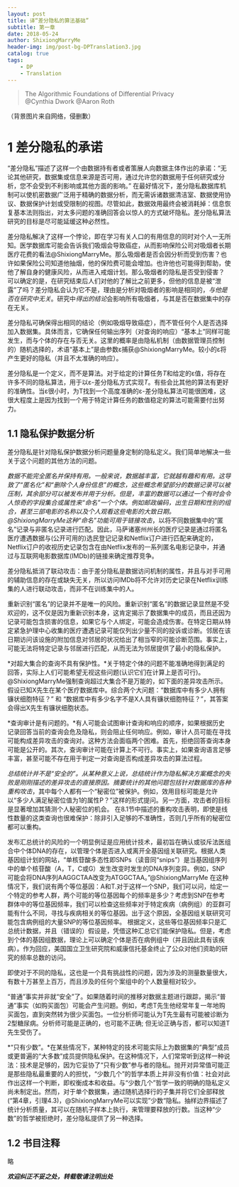 ```yaml
--- 
layout: post 
title: 译“差分隐私的算法基础”
subtitle: 第一章
date: 2018-05-24
author: ShixiongMarryMe 
header-img: img/post-bg-DPTranslation3.jpg 
catalog: true
tags:
    - DP 
    - Translation
--- 
```

>The Algorithmic Foundations of Differential Privacy  
>@Cynthia Dwork
>@Aaron Roth

（背景图片来自网络，侵删歉）

# 1 差分隐私的承诺

“差分隐私”描述了这样一个由数据持有者或者策展人向数据主体作出的承诺：“无论其他研究，数据集或信息来源是否可用，通过允许您的数据用于任何研究或分析，您不会受到不利影响或其他方面的影响。” 在最好情况下，差分隐私数据库机制可以使机密数据广泛用于精确的数据分析，而无需诉诸数据清洁室、数据使用协议、数据保护计划或受限制的视图。尽管如此，数据效用最终会被消耗掉：信息恢复基本法则指出，对太多问题的准确回答会以惊人的方式破坏隐私。差分隐私算法研究的目标是尽可能延缓这种必然性。

差分隐私解决了这样一个悖论，即在学习有关人口的有用信息的同时对个人一无所知。医学数据库可能会告诉我们吸烟会导致癌症，从而影响保险公司对吸烟者长期医疗花费的看法@ShixiongMarryMe。那么吸烟者是否会因分析而受到伤害？也许如果保险公司知道他抽烟，他的保险费可能会增加。也许他也可能得到帮助，使他了解自身的健康风险，从而进入戒烟计划。那么吸烟者的隐私是否受到侵害？ 可以确定的是，在研究结束后人们对他的了解比之前更多，但他的信息是被“泄露”了吗？差分隐私会认为它不是，理由是分析对吸烟者的影响是相同的，*与他是否在研究中无关*。研究中*得出的结论*会影响所有吸烟者，与其是否在数据集中的存在无关。

差分隐私可确保得出相同的结论（例如吸烟导致癌症），而不管任何个人是否选择加入数据集。具体而言，它确保任何输出序列（对查询的响应）“基本上”同样可能发生，而与个体的存在与否无关。这里的概率是由隐私机制（由数据管理员控制的）随机选择的，术语“基本上”是由参数ε捕获@ShixiongMarryMe。较小的ε将产生更好的隐私（并且不太准确的响应）。

差分隐私是一个定义，而不是算法。对于给定的计算任务*T*和给定的ε值，将存在许多不同的隐私算法，用于以ε-差分隐私方式实现*T*。有些会比其他的算法有更好的准确性。当ε很小时，为T找到一个高度准确的ε-差分隐私算法可能很困难，这很大程度上是因为找到一个用于特定计算任务的数值稳定的算法可能需要付出努力。

## 1.1 隐私保护数据分析

差分隐私是针对隐私保护数据分析问题量身定制的隐私定义。我们简单地解决一些关于这个问题的其他方法的问题。

*数据不能完全匿名并保持有用。*一般来说，数据越丰富，它就越有趣和有用。这导致了“匿名化”和“删除个人身份信息”的概念，这些概念希望部分的数据记录可以被压制，其余部分可以被发布并用于分析。但是，丰富的数据可以通过一个有时会令人惊奇的字段集合或属性来“命名”一个个体。例如邮政编码，出生日期和性别的组合，甚至三部电影的名称以及个人观看这些电影的大致日期。@ShixiongMarryMe这种“命名”功能可用于*链接攻击*，以将不同数据集中的“匿名”记录与非匿名记录进行匹配。因此，马萨诸塞州州长的医疗记录是通过将匿名医疗遭遇数据与(公开可用的)选民登记记录和Netflix订户进行匹配来确定的，Netflix订户的收视历史记录包含在由Netflix发布的一系列匿名电影记录中，并通过与互联网电影数据库(IMDb)的链接来确定推荐竞争。

差分隐私抵消了联动攻击：由于差分隐私是数据访问机制的属性，并且与对手可用的辅助信息的存在或缺失无关，所以访问IMDb将不允许对历史记录在Netflix训练集的人进行联动攻击，而非不在训练集中的人。

重新识别“匿名”的记录并不是唯一的风险。重新识别“匿名”的数据记录显然是不受欢迎的，这不仅是因为重新识别本身，这肯定揭示了数据集中的成员，而且还因为记录可能包含损害的信息，如果它与个人绑定，可能会造成伤害。在特定日期从特定紧急护理中心收集的医疗遭遇记录可能仅列出少量不同的投诉或诊断。邻居在该日期访问该设施的附加信息对邻居的状况给出了相当窄的可能诊断范围。事实上，可能无法将特定记录与邻居进行匹配，从而无法为邻居提供了最小的隐私保护。

*对超大集合的查询不具有保护性。*关于特定个体的问题不能准确地得到满足的回答，实际上人们可能希望无视这些问题(认识它们在计算上是否可行)。@ShixiongMarryMe强制查询超过大集合不是万能的，如下面的差异攻击所示。假设已知X先生在某个医疗数据库中。综合两个大问题：“数据库中有多少人拥有镰状细胞特征？” 和 “数据库中有多少名字不是X人具有镰状细胞特征？”，其答案会得出X先生有镰状细胞状态。

*查询审计是有问题的。*有人可能会试图审计查询和响应的顺序，如果根据历史记录回答当前的查询会危及隐私，则会阻止任何响应。例如，审计人员可能在寻找可能构成差异攻击的查询对。这种方法会面临两个困难。首先，拒绝回答查询本身可能是公开的。其次，查询审计可能在计算上不可行。事实上，如果查询语言足够丰富，甚至可能不存在用于判定一对查询是否构成差异攻击的算法过程。

*总结统计并不是“安全的”。*从某种意义上说，总结统计作为隐私解决方案概念的失败是刚刚描述的差异攻击的直接原因。摘要统计的其他问题包括针对数据库的各种*重构攻击*，其中每个人都有一个“秘密位”被保护。例如，效用目标可能是允许以“多少人满足秘密位值为1的属性P？”这样的形式提问。另一方面，攻击者的目标是显著增加其猜测个人秘密位的机会。 在8.1节中描述的重构攻击表明，即使是线性数量的这类查询也很难保护：除非引入足够的不准确性，否则几乎所有的秘密位都可以重构。

发布汇总统计的风险的一个明显例证是应用统计技术，最初旨在确认或驳斥法医组合中个体DNA的存在，以管理个体是否进入或离开全基因组关联研究。根据人类基因组计划的网站，“单核苷酸多态性即SNPs（读音同“snips”）是当基因组序列中的单个核苷酸（A，T，C或G）发生改变时发生的DNA序列变异。例如，SNP可能会将DNA序列AAGGCTAA改变为ATGGCTAA。”@ShixiongMarryMe 在这种情况下，我们说有两个等位基因：A和T.对于这样一个SNP，我们可以问，给定一个特定的参考人群，两个可能的等位基因每个的频率是多少？考虑到SNP在参考群体中的等位基因频率，我们可以检查这些频率对于特定疾病（病例组）的亚群可能有什么不同，寻找与疾病相关的等位基因。出于这个原因，全基因组关联研究可能包含病例组的大量SNP的等位基因频率。 根据定义，这些等位基因频率只是汇总统计数据，并且（错误的）假设是，凭借这种汇总它们能保护隐私。但是，考虑到个体的基因组数据，理论上可以确定个体是否在病例组中（并且因此具有该疾病）。作为回应，美国国立卫生研究院和威康信托基金终止了公众对他们资助的研究的频率总数的访问。

即使对于不同的隐私，这也是一个具有挑战性的问题，因为涉及的测量数量很大，有数十万甚至上百万，而且涉及的任何个案组中的个人数量相对较少。

“普通”事实并非就“安全”了。如果随着时间的推移对数据主题进行跟踪，揭示“普通”事实（如购买面包）可能会产生问题。例如，考虑T先生他经常年复一年地购买面包，直到突然转为很少买面包。一位分析师可能认为T先生最有可能被诊断为2型糖尿病。分析师可能是正确的，也可能不正确; 但无论正确与否，都可以知道T先生受伤了。

*“只有少数”。*在某些情况下，某种特定的技术可能实际上为数据集的“典型”成员或更普遍的“大多数”成员提供隐私保护。在这种情况下，人们常常听到这样一种说法：技术是足够的，因为它妥协了“只有少数”参与者的隐私。抛开对异常值可能正是那些隐私最重要的人的担忧，“少数几个”的哲学本质上并非没有价值：社会对此作出这样一个判断，即权衡成本和收益。与“少数几个”哲学一致的明确的隐私定义尚未制定出。然而，对于单个数据集，通过随机选择行的子集并将它们全部释放(“第4章，引理4.3)，@ShixiongMarryMe可以实现”少数“隐私。抽样边界描述了统计分析质量，其可以在随机子样本上执行，来管理要释放的行数。当这种“少数”的哲学被拒绝时，差分隐私提供了另一种选择。

## 1.2 书目注释

略

__*欢迎纠正不妥之处，转载敬请注明出处*__
